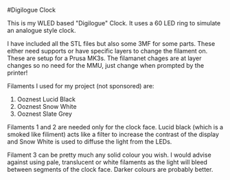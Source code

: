 #Digilogue Clock

This is my WLED based "Digilogue" Clock. It uses a 60 LED ring to simulate an analogue style clock.

I have included all the STL files but also some 3MF for some parts. These either need supports or have specific layers to change the filament on. These are setup for a Prusa MK3s. The filamanet chages are at layer changes so no need for the MMU, just change when prompted by the printer!

Filaments I used for my project (not sponsored) are:
1. Ooznest Lucid Black
2. Ooznest Snow White
3. Ooznest Slate Grey

Filaments 1 and 2 are needed only for the clock face. Lucid black (which is a smoked like filiment) acts like a filter to increase the contrast of the display and Snow White is used to diffuse the light from the LEDs.

Filament 3 can be pretty much any solid colour you wish. I would advise against using pale, translucent or white filaments as the light will bleed between segments of the clock face. Darker colours are probably better.
